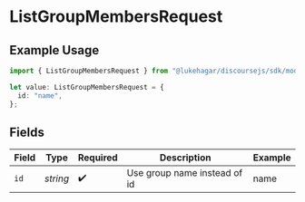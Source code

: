 # ListGroupMembersRequest

## Example Usage

```typescript
import { ListGroupMembersRequest } from "@lukehagar/discoursejs/sdk/models/operations";

let value: ListGroupMembersRequest = {
  id: "name",
};
```

## Fields

| Field                        | Type                         | Required                     | Description                  | Example                      |
| ---------------------------- | ---------------------------- | ---------------------------- | ---------------------------- | ---------------------------- |
| `id`                         | *string*                     | :heavy_check_mark:           | Use group name instead of id | name                         |